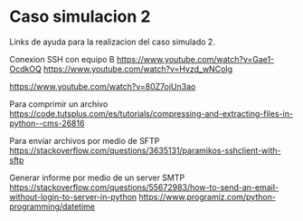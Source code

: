 # Caso simulacion 2 

Links de ayuda para la realizacion del caso simulado 2. 

Conexion SSH con equipo B
https://www.youtube.com/watch?v=Gae1-OcdkOQ
https://www.youtube.com/watch?v=Hvzd_wNCoIg

https://www.youtube.com/watch?v=80Z7ojUn3ao

Para comprimir un archivo 
https://code.tutsplus.com/es/tutorials/compressing-and-extracting-files-in-python--cms-26816

Para enviar archivos por medio de SFTP 
https://stackoverflow.com/questions/3635131/paramikos-sshclient-with-sftp

Generar informe por medio de un server SMTP
https://stackoverflow.com/questions/55672983/how-to-send-an-email-without-login-to-server-in-python
https://www.programiz.com/python-programming/datetime

